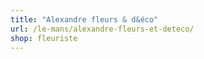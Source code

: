 ```yaml
---
title: "Alexandre fleurs & d&éco"
url: /le-mans/alexandre-fleurs-et-deteco/
shop: fleuriste
---
```

